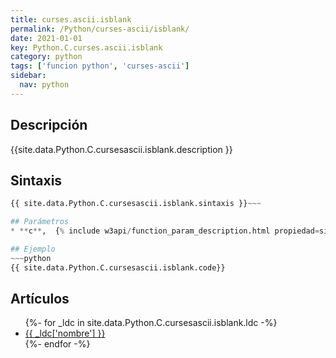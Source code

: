 ```yaml
---
title: curses.ascii.isblank
permalink: /Python/curses-ascii/isblank/
date: 2021-01-01
key: Python.C.curses.ascii.isblank
category: python
tags: ['funcion python', 'curses-ascii']
sidebar: 
  nav: python
---
```


## Descripción
{{site.data.Python.C.cursesascii.isblank.description }}

## Sintaxis
~~~python
{{ site.data.Python.C.cursesascii.isblank.sintaxis }}~~~

## Parámetros
* **c**,  {% include w3api/function_param_description.html propiedad=site.data.Python.C.curses.ascii.isblank valor="c" %}

## Ejemplo
~~~python
{{ site.data.Python.C.cursesascii.isblank.code}}
~~~

## Artículos
<ul>
{%- for _ldc in site.data.Python.C.cursesascii.isblank.ldc -%}
   <li>
       <a href="{{_ldc['url'] }}">{{ _ldc['nombre'] }}</a>
   </li>
{%- endfor -%}
</ul>

